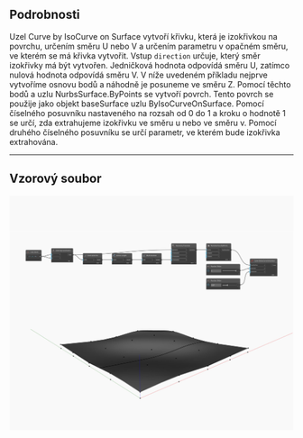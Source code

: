 ## Podrobnosti
Uzel Curve by IsoCurve on Surface vytvoří křivku, která je izokřivkou na povrchu, určením směru U nebo V a určením parametru v opačném směru, ve kterém se má křivka vytvořit. Vstup `direction` určuje, který směr izokřivky má být vytvořen. Jedničková hodnota odpovídá směru U, zatímco nulová hodnota odpovídá směru V. V níže uvedeném příkladu nejprve vytvoříme osnovu bodů a náhodně je posuneme ve směru Z. Pomocí těchto bodů a uzlu NurbsSurface.ByPoints se vytvoří povrch. Tento povrch se použije jako objekt baseSurface uzlu ByIsoCurveOnSurface. Pomocí číselného posuvníku nastaveného na rozsah od 0 do 1 a kroku o hodnotě 1 se určí, zda extrahujeme izokřivku ve směru u nebo ve směru v. Pomocí druhého číselného posuvníku se určí parametr, ve kterém bude izokřivka extrahována.
___
## Vzorový soubor

![ByIsoCurveOnSurface](./Autodesk.DesignScript.Geometry.Curve.ByIsoCurveOnSurface_img.jpg)


